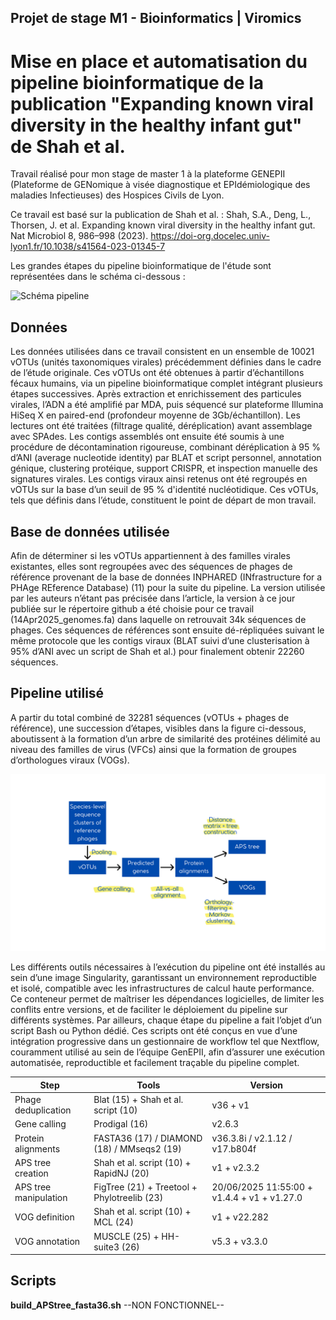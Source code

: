 ## Projet de stage M1 - Bioinformatics | Viromics

# Mise en place et automatisation du pipeline bioinformatique de la publication "Expanding known viral diversity in the healthy infant gut" de Shah et al.

Travail réalisé pour mon stage de master 1 à la plateforme GENEPII (Plateforme de GENomique à visée diagnostique et EPIdémiologique des maladies Infectieuses) des Hospices Civils de Lyon.

Ce travail est basé sur la publication de Shah et al. : Shah, S.A., Deng, L., Thorsen, J. et al. Expanding known viral diversity in the healthy infant gut. Nat Microbiol 8, 986–998 (2023). https://doi-org.docelec.univ-lyon1.fr/10.1038/s41564-023-01345-7

Les grandes étapes du pipeline bioinformatique de l'étude sont représentées dans le schéma ci-dessous :

![Schéma pipeline](images/Schéma_pipeline.png)

## Données

Les données utilisées dans ce travail consistent en un ensemble de 10021 vOTUs (unités taxonomiques virales) précédemment définies dans le cadre de l’étude originale. Ces vOTUs ont été obtenues à partir d’échantillons fécaux humains, via un pipeline bioinformatique complet intégrant plusieurs étapes successives. Après extraction et enrichissement des particules virales, l’ADN a été amplifié par MDA, puis séquencé sur plateforme Illumina HiSeq X en paired-end (profondeur moyenne de 3Gb/échantillon). Les lectures ont été traitées (filtrage qualité, déréplication) avant assemblage avec SPAdes. Les contigs assemblés ont ensuite été soumis à une procédure de décontamination rigoureuse, combinant déréplication à 95 % d’ANI (average nucleotide identity) par BLAT et script personnel, annotation génique, clustering protéique, support CRISPR, et inspection manuelle des signatures virales. Les contigs viraux ainsi retenus ont été regroupés en vOTUs sur la base d’un seuil de 95 % d'identité nucléotidique. Ces vOTUs, tels que définis dans l’étude, constituent le point de départ de mon travail.

## Base de données utilisée

Afin de déterminer si les vOTUs appartiennent à des familles virales existantes, elles sont regroupées avec des séquences de phages de référence provenant de la base de données INPHARED (INfrastructure for a PHAge REference Database) (11) pour la suite du pipeline. La version utilisée par les auteurs n’étant pas précisée dans l’article, la version à ce jour publiée sur le répertoire github a été choisie pour ce travail (14Apr2025_genomes.fa) dans laquelle on retrouvait 34k séquences de phages. Ces séquences de références sont ensuite dé-répliquées suivant le même protocole que les contigs viraux (BLAT suivi d’une clusterisation à 95% d’ANI avec un script de Shah et al.) pour finalement obtenir 22260 séquences.

## Pipeline utilisé

A partir du total combiné de 32281 séquences (vOTUs + phages de référence), une succession d’étapes, visibles dans la figure ci-dessous, aboutissent à la formation d’un arbre de similarité des protéines délimité au niveau des familles de virus (VFCs) ainsi
que la formation de groupes d’orthologues viraux (VOGs).

![Schéma pipeline 2](images/final_steps.png)

Les différents outils nécessaires à l’exécution du pipeline ont été installés au sein d’une image Singularity, garantissant un environnement reproductible et isolé, compatible avec les infrastructures de calcul haute performance. Ce conteneur permet de maîtriser les dépendances logicielles, de limiter les conflits entre versions, et de faciliter le déploiement du pipeline sur différents systèmes. Par ailleurs, chaque étape du pipeline a fait l’objet d’un script Bash ou Python dédié. Ces scripts ont été conçus en vue d’une intégration progressive dans un gestionnaire de workflow tel que Nextflow, couramment utilisé au sein de l’équipe GenEPII, afin d’assurer une exécution automatisée, reproductible et facilement traçable du pipeline complet.

| Step                  | Tools                                       | Version                                     |
| --------------------- | ------------------------------------------- | ------------------------------------------- |
| Phage deduplication   | Blat (15) + Shah et al. script (10)         | v36 + v1                                    |
| Gene calling          | Prodigal (16)                               | v2.6.3                                      |
| Protein alignments    | FASTA36 (17) / DIAMOND (18) / MMseqs2 (19)  | v36.3.8i / v2.1.12 / v17.b804f              |
| APS tree creation     | Shah et al. script (10) + RapidNJ (20)      | v1 + v2.3.2                                 |
| APS tree manipulation | FigTree (21) + Treetool + Phylotreelib (23) | 20/06/2025 11:55:00 + v1.4.4 + v1 + v1.27.0 |
| VOG definition        | Shah et al. script (10) + MCL (24)          | v1 + v22.282                                |
| VOG annotation        | MUSCLE (25) + HH-suite3 (26)                | v5.3 + v3.3.0                               |

## Scripts

**build_APStree_fasta36.sh**
--NON FONCTIONNEL--
